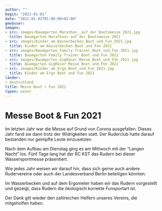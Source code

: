 ```yaml
---
author: ""
begin: "2021-01-01"
date: "2021-01-01T01:00:00+02:00"
gewässer:
images:
- src: images/Baumgarten_Marathon__auf_der_Bootsmesse_2021.jpg
  title: Baumgarten Marathon+ auf der Bootsmesse 2021
- src: images/Kinder_am_Wasserbecken_Boot_und_Fun_2021.jpg
  title: Kinder am Wasserbecken Boot und Fun 2021
- src: images/Baumgarten_Family_Trainer_Boot_und_Fun_2021.jpg
  title: Baumgarten Family Trainer Boot und Fun 2021
- src: images/Baumgarten_GigRacer_Messe_Boot_und_FUn_2021.jpg
  title: Baumgarten GigRacer Messe Boot und FUn 2021
- src: images/Kinder_am_Ergo_Boot_und_Fun_2021.jpg
  title: Kinder am Ergo Boot und Fun 2021
länder: 
- deutschland
title: Messe Boot + Fun 2021
typen: event
---
```


# Messe Boot & Fun 2021


Im letzten Jahr war die Messe auf Grund von Corona ausgefallen. Dieses Jahr fand sie dann trotz der Widrigkeiten statt. Der Ruderclub hatte darauf bestanden nur geimpfte Leute einzusetzen.

Nach dem Aufbau am Dienstag ging es am Mittwoch mit der “Langen Nacht” los. Fünf Tage lang hat der RC KST das Rudern bei dieser Wassersportmesse präsentiert.

Wie jedes Jahr weisen wir darauf hin, dass sich gerne auch andere Rudervereine oder auch der Landesverband Berlin beteiligen könnten.

Im Wasserbecken und auf dem Ergometer haben wir das Rudern vorgestellt und gezeigt, dass Rudern die ökologisch korrekte Funsportart ist.

Der Dank gilt wieder den zahlreichen Helfern unseres Vereins, die mitgeholfen haben.
